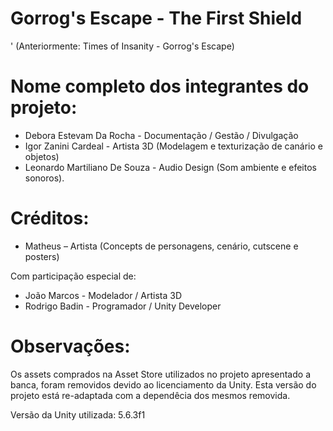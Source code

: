 # Gorrog's Escape - The First Shield
'
(Anteriormente: Times of Insanity - Gorrog's Escape)

# Nome completo dos integrantes do projeto:

* Debora Estevam Da Rocha - Documentação / Gestão / Divulgação
* Igor Zanini Cardeal - Artista 3D (Modelagem e texturização de canário e objetos)
* Leonardo Martiliano De Souza -  Audio Design (Som ambiente e efeitos sonoros).

# Créditos:

* Matheus – Artista (Concepts de personagens, cenário, cutscene e posters)

Com participação especial de:

* João Marcos - Modelador / Artista 3D
* Rodrigo Badin - Programador / Unity Developer

# Observações:

Os assets comprados na Asset Store utilizados no projeto apresentado a banca, foram removidos devido ao licenciamento da Unity.
Esta versão do projeto está re-adaptada com a dependêcia dos mesmos removida.

Versão da Unity utilizada: 5.6.3f1